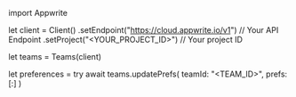 import Appwrite

let client = Client()
    .setEndpoint("https://cloud.appwrite.io/v1") // Your API Endpoint
    .setProject("<YOUR_PROJECT_ID>") // Your project ID

let teams = Teams(client)

let preferences = try await teams.updatePrefs(
    teamId: "<TEAM_ID>",
    prefs: [:]
)

